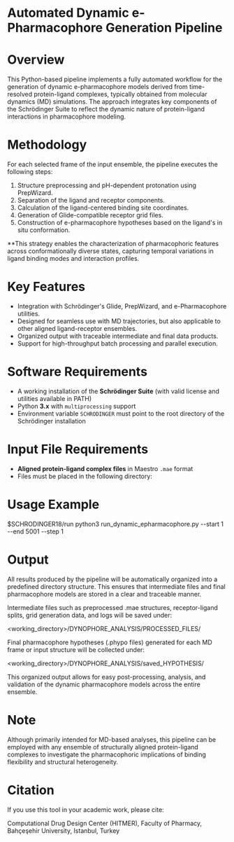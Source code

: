 # Automated Dynamic e-Pharmacophore Generation Pipeline

# Overview
This Python-based pipeline implements a fully automated workflow for the generation of dynamic e-pharmacophore models derived from time-resolved protein-ligand complexes, typically obtained from molecular dynamics (MD) simulations. The approach integrates key components of the Schrödinger Suite to reflect the dynamic nature of protein-ligand interactions in pharmacophore modeling.

# Methodology
For each selected frame of the input ensemble, the pipeline executes the following steps:

1. Structure preprocessing and pH-dependent protonation using PrepWizard.
2. Separation of the ligand and receptor components.
3. Calculation of the ligand-centered binding site coordinates.
4. Generation of Glide-compatible receptor grid files.
5. Construction of e-pharmacophore hypotheses based on the ligand's in situ conformation.

**This strategy enables the characterization of pharmacophoric features across conformationally diverse states, capturing temporal variations in ligand binding modes and interaction profiles.

# Key Features
- Integration with Schrödinger's Glide, PrepWizard, and e-Pharmacophore utilities.
- Designed for seamless use with MD trajectories, but also applicable to other aligned ligand-receptor ensembles.
- Organized output with traceable intermediate and final data products.
- Support for high-throughput batch processing and parallel execution.

# Software Requirements
- A working installation of the **Schrödinger Suite** (with valid license and utilities available in PATH)  
- Python **3.x** with `multiprocessing` support  
- Environment variable `SCHRODINGER` must point to the root directory of the Schrödinger installation  

# Input File Requirements
- **Aligned protein-ligand complex files** in Maestro `.mae` format  
- Files must be placed in the following directory:

# Usage Example

$SCHRODINGER18/run python3 run_dynamic_epharmacophore.py --start 1 --end 5001 --step 1

# Output
All results produced by the pipeline will be automatically organized into a predefined directory structure. This ensures that intermediate files and final pharmacophore models are stored in a clear and traceable manner.

Intermediate files such as preprocessed .mae structures, receptor-ligand splits, grid generation data, and logs will be saved under:

<working_directory>/DYNOPHORE_ANALYSIS/PROCESSED_FILES/

Final pharmacophore hypotheses (.phypo files) generated for each MD frame or input structure will be collected under:

<working_directory>/DYNOPHORE_ANALYSIS/saved_HYPOTHESIS/

This organized output allows for easy post-processing, analysis, and validation of the dynamic pharmacophore models across the entire ensemble.

# Note
Although primarily intended for MD-based analyses, this pipeline can be employed with any ensemble of structurally aligned protein-ligand complexes to investigate the pharmacophoric implications of binding flexibility and structural heterogeneity.

# Citation
If you use this tool in your academic work, please cite:

Computational Drug Design Center (HITMER), Faculty of Pharmacy, Bahçeşehir University, Istanbul, Turkey
